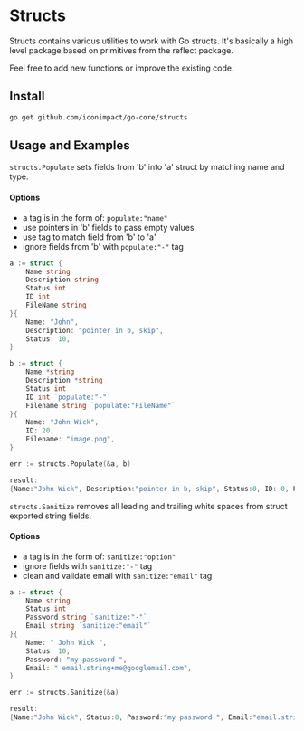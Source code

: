 # Structs

Structs contains various utilities to work with Go structs. It's basically a high level package based on primitives from the reflect package.

Feel free to add new functions or improve the existing code.

## Install

```bash
go get github.com/iconimpact/go-core/structs
```

## Usage and Examples

`structs.Populate` sets fields from 'b' into 'a' struct by matching name and type.

#### Options
- a tag is in the form of: `populate:"name"`
- use pointers in 'b' fields to pass empty values
- use tag to match field from 'b' to 'a'
- ignore fields from 'b' with `populate:"-"` tag


```go
a := struct {
    Name string
    Description string
    Status int
    ID int
    FileName string
}{
    Name: "John",
    Description: "pointer in b, skip",
    Status: 10,
}

b := struct {
    Name *string
    Description *string
    Status int
    ID int `populate:"-"`
    Filename string `populate:"FileName"`
}{
    Name: "John Wick",
    ID: 20,
    Filename: "image.png",
}

err := structs.Populate(&a, b)

result:
{Name:"John Wick", Description:"pointer in b, skip", Status:0, ID: 0, FileName: "image.png"}
```

`structs.Sanitize` removes all leading and trailing white spaces from struct exported string fields.

#### Options
- a tag is in the form of: `sanitize:"option"`
- ignore fields with `sanitize:"-"` tag
- clean and validate email with `sanitize:"email"` tag

```go
a := struct {
    Name string
    Status int
    Password string `sanitize:"-"`
    Email string `sanitize:"email"`
}{
    Name: " John Wick ",
    Status: 10,
    Password: "my password ",
    Email: " email.string+me@googlemail.com",
}

err := structs.Sanitize(&a)

result:
{Name:"John Wick", Status:0, Password:"my password ", Email:"email.string+me@gmail.com"}
```